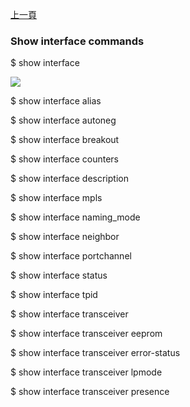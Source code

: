 [上一頁](/blog/sonic_command/layer2/show/interface/)

### Show interface commands

$ show interface

![](https://jian-hong-wu.github.io/blog/sonic_command/layer2/show/interface/1.png)

$ show interface alias

$ show interface autoneg   

$ show interface breakout    

$ show interface counters   

$ show interface description  

$ show interface mpls       

$ show interface naming_mode  

$ show interface neighbor   

$ show interface portchannel 

$ show interface status   

$ show interface tpid 

$ show interface transceiver 

$ show interface transceiver eeprom

$ show interface transceiver error-status

$ show interface transceiver lpmode

$ show interface transceiver presence
